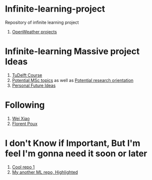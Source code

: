 # Infinite-learning-project
Repository of infinite learning project
1. [OpenWeather projects](https://github.com/marshallexperiment/Infinite-learning-projects/blob/main/Project-openWeatherApi/Infinite_Learning_Project_Marshall_Al_Karim.ipynb)
# Infinite-learning Massive project Ideas
1. [TuDelft Course](https://3d.bk.tudelft.nl/education/#courses)
2. [Potential MSc topics](https://3d.bk.tudelft.nl/education/msctopics/) as well as [Potential research orientation](https://3d.bk.tudelft.nl/education/researchtopics/)
3. [Personal Future Ideas](https://github.com/stars/marshallexperiment/lists/for-il)
# Following
1. [Wei Xiao](https://3d.bk.tudelft.nl/weixiao/)
2. [Florent Poux](https://learngeodata.eu/)
# I don't Know if Important, But I'm feel I'm gonna need it soon or later
1. [Cool repo 1](https://github.com/QiujieDong/Mesh_Segmentation?tab=readme-ov-file#paper-resources)
2. [My another ML repo, Highlighted](https://github.com/marshallexperiment/personal-AI-journey)
